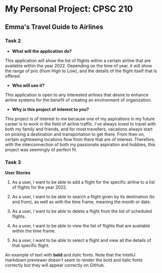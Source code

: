 # My Personal Project: CPSC 210

## Emma's Travel Guide to Airlines

### Task 2

- **What will the application do?**
  
<p> This application will show the list of flights within a certain airline that are available within the year 2022. 
Depending on the time of year, it will show the range of pric (from High to Low), and the details of the flight itself 
that is offered. </p>

- **Who will use it?** 

<p> This application is open to any interested airlines that desire to enhance airline systems for the benefit of 
creating an environment of organization. <p/>

 - **Why is this project of interest to you?**

<p> This project is of interest to me because one of my aspirations in my future career is to work in the field
of airline traffic. I've always loved to travel with both my family and friends, and for most travellers, vacations 
always start on picking a destination and transportation to get there. From then on, certain sightseeing locations flow 
from there that are of interest. Therefore, with the interconnection of both my passionate aspiration and hobbies, this
project was seemingly of perfect fit. </p>


### Task 3

 **User Stories** 


1. As a user, I want to be able to add a flight for the specific airline to a list of flights for the year 2022. 

2.  As a user, I want to be able to search a flight given by its destination  (to and from), as well as with the time 
frame, meaning the month or date. 

3.  As a user, I want to be able to delete a flight from the list of scheduled flights. 

4. As a user, I want to be able to view the list of flights that are available within the time frame. 

5.  As a user, I want to be able to select a flight and view all the details of that specific flight. 



An example of text with **bold** and *italic* fonts.  Note that the IntelliJ markdown previewer doesn't seem to render 
the bold and italic fonts correctly but they will appear correctly on GitHub.